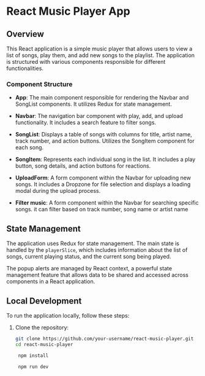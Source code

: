# React Music Player App

## Overview

This React application is a simple music player that allows users to view a list of songs, play them, and add new songs to the playlist. The application is structured with various components responsible for different functionalities.

### Component Structure

- **App**: The main component responsible for rendering the Navbar and SongList components. It utilizes Redux for state management.

- **Navbar**: The navigation bar component with play, add, and upload functionality. It includes a search feature to filter songs.

- **SongList**: Displays a table of songs with columns for title, artist name, track number, and action buttons. Utilizes the SongItem component for each song.

- **SongItem**: Represents each individual song in the list. It includes a play button, song details, and action buttons for reactions.

- **UploadForm**: A form component within the Navbar for uploading new songs. It includes a Dropzone for file selection and displays a loading modal during the upload process.

- **Filter music**: A form component within the Navbar for searching specific songs. it can filter based on track number, song name or artist name

## State Management

The application uses Redux for state management. The main state is handled by the `playerSlice`, which includes information about the list of songs, current playing status, and the current song being played.

The popup alerts are managed by React context, a powerful state management feature that allows data to be shared and accessed across components in a React application.

## Local Development

To run the application locally, follow these steps:

1. Clone the repository:

   ```bash
   git clone https://github.com/your-username/react-music-player.git
   cd react-music-player

    npm install

    npm run dev
   ```

